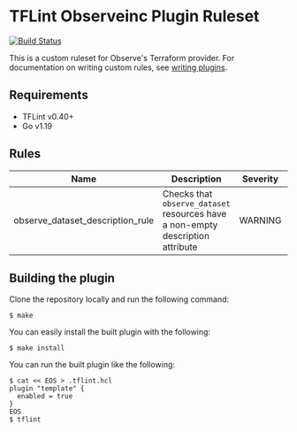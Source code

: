 # TFLint Observeinc Plugin Ruleset
[![Build Status](https://github.com/terraform-linters/tflint-ruleset-template/workflows/build/badge.svg?branch=main)](https://github.com/terraform-linters/tflint-ruleset-template/actions)

This is a custom ruleset for Observe's Terraform provider. For documentation on writing custom rules, see [writing plugins](https://github.com/terraform-linters/tflint/blob/master/docs/developer-guide/plugins.md).

## Requirements

- TFLint v0.40+
- Go v1.19

## Rules

|Name|Description|Severity|Enabled|Link|
| --- | --- | --- | --- | --- |
|observe_dataset_description_rule|Checks that `observe_dataset` resources have a non-empty description attribute|WARNING|✔|[Link](https://github.com/observeinc/tflint-ruleset-observeinc/blob/main/rules/observe_dataset_description_rule.go)|

## Building the plugin

Clone the repository locally and run the following command:

```
$ make
```

You can easily install the built plugin with the following:

```
$ make install
```

You can run the built plugin like the following:

```
$ cat << EOS > .tflint.hcl
plugin "template" {
  enabled = true
}
EOS
$ tflint
```
